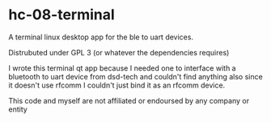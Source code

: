 # hc-08-terminal
A terminal linux desktop app for the ble to uart devices.

Distrubuted under GPL 3 (or whatever the dependencies requires)

I wrote this terminal qt app because I needed one to interface with a bluetooth
to uart device from dsd-tech and couldn't find anything also since it doesn't
use rfcomm I couldn't just bind it as an rfcomm device.

This code and myself are not affiliated or endoursed by any company or entity
